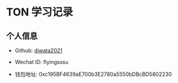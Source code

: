 # TON 学习记录

## 个人信息

* Github: [diwata2021](https://github.com/diwata2021)

* Wechat ID: flyingsssu

* 钱包地址: 0xc195BF4639aE700b3E2780a5550bDBcBD5802230

